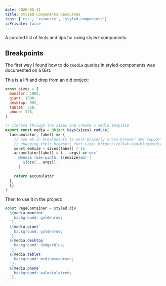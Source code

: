 ```yaml
---
date: 2020-05-11
title: Styled Components Resources
tags: ['css', 'resource', 'styled-components']
isPrivate: false
---
```


A curated list of hints and tips for using styled-components.

## Breakpoints

The first way I found how to do `@media` queries in styled-components
was documented on a Gist.

This is a lift and drop from an old project:

```js
const sizes = {
  monitor: 1800,
  giant: 1500,
  desktop: 992,
  tablet: 768,
  phone: 376,
}

// iterate through the sizes and create a media template
export const media = Object.keys(sizes).reduce(
  (accumulator, label) => {
    // use em in breakpoints to work properly cross-browser and support users
    // changing their browsers font-size: https://zellwk.com/blog/media-query-units/
    const emSize = sizes[label] / 16
    accumulator[label] = (...args) => css`
      @media (max-width: ${emSize}em) {
        ${css(...args)};
      }
    `
    return accumulator
  },
  {}
)
```

Then to use it in the project:

```js
const PageContainer = styled.div`
  ${media.monitor`
    background: goldenrod;
  `};
  ${media.giant`
    background: goldenrod;
  `};
  ${media.desktop`
    background: dodgerblue;
  `};
  ${media.tablet`
    background: mediumseagreen;
  `};
  ${media.phone`
    background: palevioletred;
  `};
`
```
